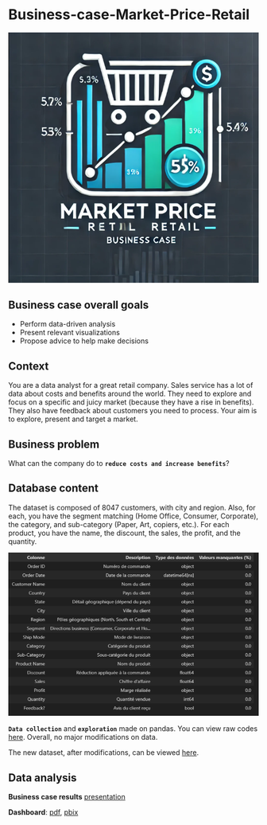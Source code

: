 # **Business-case-Market-Price-Retail**<br>

![tffgf](./images/Capture.PNG) <br>

## **Business case overall goals**<br>

* Perform data-driven analysis<br>
* Present relevant visualizations <br>
* Propose advice to help make decisions <br>

## **Context** <br>
You are a data analyst for a great retail company. Sales service has a lot of data about costs and benefits around the world.
They need to explore and focus on a specific and juicy market (because they have a rise in benefits). They also have feedback about customers you need to process. Your aim is to explore, present and target a market.<br>

## **Business problem**<br>
What can the company do to **`reduce costs and increase benefits`**?

## **Database content**<br>
The dataset is composed of 8047 customers, with city and region. Also, for each, you have the segment matching (Home Office, Consumer, Corporate), the category, and sub-category (Paper, Art, copiers, etc.). For each product, you have the name, the discount, the sales, the profit, and the quantity.<br>

![tffgf](./images/descriptif.PNG) <br>

**`Data collection`** and **`exploration`** made on pandas. You can view raw codes [here](https://github.com/Diaure/Business-case-Market-Price-Retail/blob/main/analysis.ipynb). Overall, no major modifications on data.<br>

The new dataset, after modifications, can be viewed [here](https://github.com/Diaure/Business-case-Market-Price-Retail/blob/main/retail_data.csv).<br>

## **Data analysis**<br>

**Business case results** [presentation](https://drive.google.com/file/d/1wmjBasqFRLYc5V7N80wfRm6Um2Il0HR9/view?usp=sharing) <br>

**Dashboard**: [pdf](https://drive.google.com/file/d/1D1HSCqGPjYh83ZCZjl2KeIg4EX6y9rhs/view?usp=sharing), [pbix](https://github.com/Diaure/Business-case-Market-Price-Retail/blob/main/Market%20Price%20Retail_analysis.pbix)<br> 
